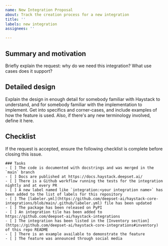 ```yaml
---
name: New Integration Proposal
about: Track the creation process for a new integration
title: ''
labels: new integration
assignees: ''

---
```


## Summary and motivation

Briefly explain the request: why do we need this integration? What use cases does it support?

## Detailed design

Explain the design in enough detail for somebody familiar with Haystack to understand, and for somebody familiar with
the implementation to implement. Get into specifics and corner-cases, and include examples of how the feature is used.
Also, if there's any new terminology involved, define it here.

## Checklist

If the request is accepted, ensure the following checklist is complete before closing this issue.
```[tasklist]
### Tasks
- [ ] The code is documented with docstrings and was merged in the `main` branch
- [ ] Docs are published at https://docs.haystack.deepset.ai/
- [ ] There is a Github workflow running the tests for the integration nightly and at every PR
- [ ] A new label named like `integration:<your integration name>` has been added to the list of labels for this repository
- [ ] The [labeler.yml](https://github.com/deepset-ai/haystack-core-integrations/blob/main/.github/labeler.yml) file has been updated
- [ ] The package has been released on PyPI
- [ ] An integration tile has been added to https://github.com/deepset-ai/haystack-integrations
- [ ] The integration has been listed in the [Inventory section](https://github.com/deepset-ai/haystack-core-integrations#inventory) of this repo README
- [ ] There is an example available to demonstrate the feature
- [ ] The feature was announced through social media
```